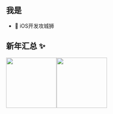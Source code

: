 
## 我是

- 🔭 iOS开发攻城狮


## 新年汇总 ✨

<img align="" height="137px" src="https://github-readme-stats.vercel.app/api?username=vilvilking&hide_title=true&hide_border=true&show_icons=true&include_all_commits=true&line_height=21&bg_color=0,EC6C6C,FFD479,FFFC79,73FA79&theme=graywhite&locale=cn" /><img align="" height="137px" src="https://github-readme-stats.vercel.app/api/top-langs/?username=vilvilking&hide_title=true&hide_border=true&layout=compact&bg_color=0,73FA79,73FDFF,D783FF&theme=graywhite&locale=cn" />
